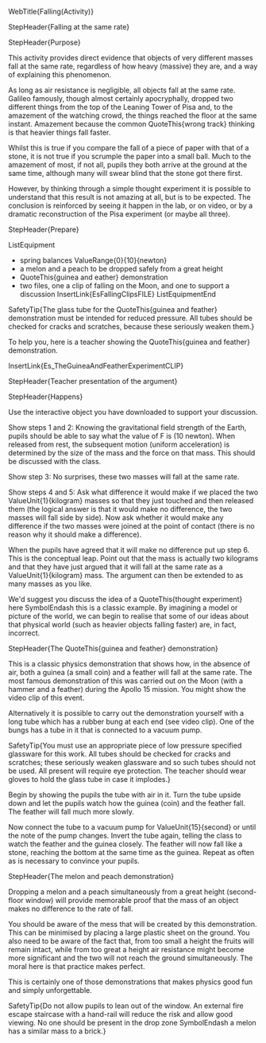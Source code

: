 WebTitle{Falling(Activity)}

StepHeader{Falling at the same rate}

StepHeader{Purpose}

This activity provides direct evidence that objects of very different masses fall at the same rate, regardless of how heavy (massive) they are, and a way of explaining this phenomenon.

As long as air resistance is negligible, all objects fall at the same rate. Galileo famously, though almost certainly apocryphally, dropped two different things from the top of the Leaning Tower of Pisa and, to the amazement of the watching crowd, the things reached the floor at the same instant. Amazement because the common QuoteThis{wrong track} thinking is that heavier things fall faster. 

Whilst this is true if you compare the fall of a piece of paper with that of a stone, it is not true if you scrumple the paper into a small ball. Much to the amazement of most, if not all, pupils they both arrive at the ground at the same time, although many will swear blind that the stone got there first.

However, by thinking through a simple thought experiment it is possible to understand that this result is not amazing at all, but is to be expected. The conclusion is reinforced by seeing it happen in the lab, or on video, or by a dramatic reconstruction of the Pisa experiment (or maybe all three).

StepHeader{Prepare} 

ListEquipment
- spring balances ValueRange{0}{10}{newton}
- a melon and a peach to be dropped safely from a great height
- QuoteThis{guinea and eather} demonstration
- two files, one a clip of falling on the Moon, and one to support a discussion InsertLink{EsFallingClipsFILE}
ListEquipmentEnd

SafetyTip{The glass tube for the QuoteThis{guinea and feather} demonstration must be intended for reduced pressure. All tubes should be checked for cracks and scratches, because these seriously weaken them.}

To help you, here is a teacher showing the QuoteThis{guinea and feather} demonstration.

InsertLink{Es_TheGuineaAndFeatherExperimentCLIP}

StepHeader{Teacher presentation of the argument}

StepHeader{Happens}

Use the interactive object you have downloaded to support your discussion.

Show steps 1 and 2: Knowing the gravitational field strength of the Earth, pupils should be able to say what the value of F is (10 newton). When released from rest, the subsequent motion (uniform acceleration) is determined by the size of the mass and the force on that mass. This should be discussed with the class.

Show step 3: No surprises, these two masses will fall at the same rate.

Show steps 4 and 5: Ask what difference it would make if we placed the two ValueUnit{1}{kilogram} masses so that they just touched and then released them (the logical answer is that it would make no difference, the two masses will fall side by side). Now ask whether it would make any difference if the two masses were joined at the point of contact (there is no reason why it should make a difference).
 
When the pupils have agreed that it will make no difference put up step 6. This is the conceptual leap. Point out that the mass is actually two kilograms and that they have just argued that it will fall at the same rate as a ValueUnit{1}{kilogram} mass. The argument can then be extended to as many masses as you like.

We'd suggest you discuss the idea of a QuoteThis{thought experiment} here SymbolEndash  this is a classic example. By imagining a model or picture of the world, we can begin to realise that some of our ideas about that physical world (such as heavier objects falling faster) are, in fact, incorrect.

StepHeader{The QuoteThis{guinea and feather} demonstration}

This is a classic physics demonstration that shows how, in the absence of air, both a guinea (a small coin) and a feather will fall at the same rate. The most famous demonstration of this was carried out on the Moon (with a hammer and a feather) during the Apollo 15 mission. You might show the video clip of this event. 

Alternatively it is possible to carry out the demonstration yourself with a long tube which has a rubber bung at each end (see video clip). One of the bungs has a tube in it that is connected to a vacuum pump. 

SafetyTip{You must use an appropriate piece of low pressure specified glassware for this work. All tubes should be checked for cracks and scratches; these seriously weaken glassware and so such tubes should not be used. All present will require eye protection. The teacher should wear gloves to hold the glass tube in case it implodes.}

Begin by showing the pupils the tube with air in it. Turn the tube upside down and let the pupils watch how the guinea (coin) and the feather fall. The feather will fall much more slowly.

Now connect the tube to a vacuum pump for ValueUnit{15}{second} or until the note of the pump changes. Invert the tube again, telling the class to watch the feather and the guinea closely. The feather will now fall like a stone, reaching the bottom at the same time as the guinea. Repeat as often as is necessary to convince your pupils. 

StepHeader{The melon and peach demonstration}

Dropping a melon and a peach simultaneously from a great height (second-floor window) will provide memorable proof that the mass of an object makes no difference to the rate of fall.

You should be aware of the mess that will be created by this demonstration. This can be minimised by placing a large plastic sheet on the ground. You also need to be aware of the fact that, from too small a height the fruits will remain intact, while from too great a height air resistance might become more significant and the two will not reach the ground simultaneously. The moral here is that practice makes perfect.

This is certainly one of those demonstrations that makes physics good fun and simply unforgettable.

SafetyTip{Do not allow pupils to lean out of the window. An external fire escape staircase with a hand-rail will reduce the risk and allow good viewing. No one should be present in the drop zone SymbolEndash a melon has a similar mass to a brick.}

